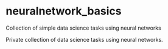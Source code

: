 # neuralnetwork_basics
Collection of simple data science tasks using neural networks

Private collection of data science tasks using neural networks.
